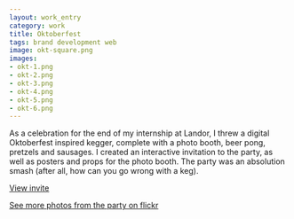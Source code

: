 ```yaml
---              
layout: work_entry
category: work
title: Oktoberfest
tags: brand development web
image: okt-square.png
images: 
- okt-1.png
- okt-2.png
- okt-3.png
- okt-4.png
- okt-5.png
- okt-6.png
---
```

As a celebration for the end of my internship at Landor, I threw a digital Oktoberfest inspired kegger, complete with a photo booth, beer pong, pretzels and sausages. I created an interactive invitation to the party, as well as posters and props for the photo booth. The party was an absolution smash (after all, how can you go wrong with a keg).

[View invite](http://travmckinney.com/oktoberfest)

[See more photos from the party on flickr](http://www.flickr.com/photos/landornewyork/sets/72157627793170629/)